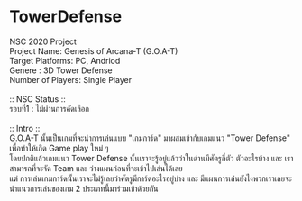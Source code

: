 # TowerDefense
NSC 2020 Project
<br />
Project Name: Genesis of Arcana-T (G.O.A-T) <br />
Target Platforms: PC, Andriod <br />
Genere : 3D Tower Defense <br />
Number of Players: Single Player  <br />
<br />
:: NSC Status ::  <br />
รอบที่1 : ไม่ผ่านการคัดเลือก  <br />
<br />
:: Intro :: <br />
G.O.A-T นั้นเป็นเกมที่จะนำการเล่นแบบ "เกมการ์ด" มาผสมเข้ากับเกมแนว "Tower Defense" เพื่อทำให้เกิด Game play ใหม่ ๆ  <br />
โดยปกติแล้วเกมแนว Tower Defense นั้นเราจะรู้อยู่แล้วว่าในด่านมีศัตรูกี่ตัว ตัวอะไรบ้าง และ เราสามารถที่จะจัด Team และ ว่างแผนก่อนที่จะเข้าไปเล่นได้เลย  <br />
แต่ การเล่นเกมการ์ดนั้นเราจะไม่รู้เลยว่าศัตรูมีการ์ดอะไรอยู่บ่าง และ มีแผนการเล่นยังไงพวกเราเลยจะนำแนวการเล่นของเกม 2 ประเภทนี้มาร่วมเข้าด้วยกัน  <br />
